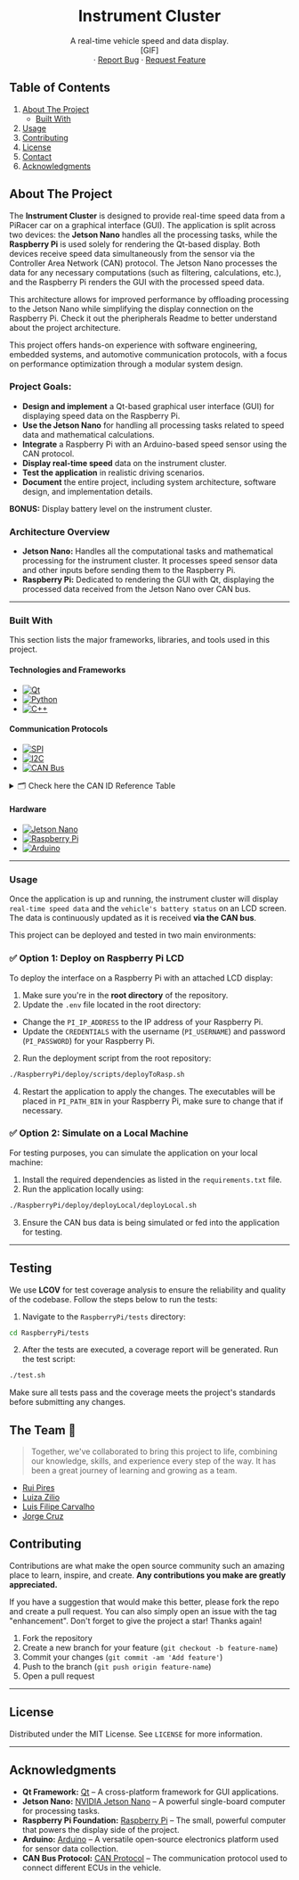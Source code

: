 
<br />
<div align="center">
  <h1 align="center">Instrument Cluster</h1>
  <p align="center">
    A real-time vehicle speed and data display.
    <br />
    [GIF]
    <br />
    ·
    <a href="https://github.com/SEAME-pt/Team02-Cluster/issues/new?labels=bug&template=bug-report.yml">Report Bug</a>
    ·
    <a href="https://github.com/SEAME-pt/Team02-Cluster/issues/new?labels=enhancement&template=feature-request.yml">Request Feature</a>
  </p>
</div>

## Table of Contents
1. [About The Project](#about-the-project)
   - [Built With](#built-with)
2. [Usage](#usage)
4. [Contributing](#contributing)
5. [License](#license)
6. [Contact](#contact)
7. [Acknowledgments](#acknowledgments)

## About The Project

The **Instrument Cluster** is designed to provide real-time speed data from a PiRacer car on a graphical interface (GUI). The application is split across two devices: the **Jetson Nano** handles all the processing tasks, while the **Raspberry Pi** is used solely for rendering the Qt-based display. Both devices receive speed data simultaneously from the sensor via the Controller Area Network (CAN) protocol. The Jetson Nano processes the data for any necessary computations (such as filtering, calculations, etc.), and the Raspberry Pi renders the GUI with the processed speed data.

This architecture allows for improved performance by offloading processing to the Jetson Nano while simplifying the display connection on the Raspberry Pi. Check it out the pheripherals Readme to better understand about the project architecture.

This project offers hands-on experience with software engineering, embedded systems, and automotive communication protocols, with a focus on performance optimization through a modular system design. 

### Project Goals:
- **Design and implement** a Qt-based graphical user interface (GUI) for displaying speed data on the Raspberry Pi.
- **Use the Jetson Nano** for handling all processing tasks related to speed data and mathematical calculations.
- **Integrate** a Raspberry Pi with an Arduino-based speed sensor using the CAN protocol.
- **Display real-time speed** data on the instrument cluster.
- **Test the application** in realistic driving scenarios.
- **Document** the entire project, including system architecture, software design, and implementation details.

**BONUS:** Display battery level on the instrument cluster.

### Architecture Overview

- **Jetson Nano:** Handles all the computational tasks and mathematical processing for the instrument cluster. It processes speed sensor data and other inputs before sending them to the Raspberry Pi.
- **Raspberry Pi:** Dedicated to rendering the GUI with Qt, displaying the processed data received from the Jetson Nano over CAN bus.

---

### Built With

This section lists the major frameworks, libraries, and tools used in this project.

#### Technologies and Frameworks

- [![Qt](https://img.shields.io/badge/Qt-41CD52?style=for-the-badge&logo=qt&logoColor=white)](https://www.qt.io/)
- [![Python](https://img.shields.io/badge/Python-3776AB?style=for-the-badge&logo=python&logoColor=white)](https://www.python.org/)
- [![C++](https://img.shields.io/badge/C++-00599C?style=for-the-badge&logo=c%2B%2B&logoColor=white)](https://isocpp.org/)

#### Communication Protocols

- [![SPI](https://img.shields.io/badge/SPI-Protocol-000000?style=for-the-badge)](https://en.wikipedia.org/wiki/Serial_Peripheral_Interface)
- [![I2C](https://img.shields.io/badge/I2C-Protocol-000000?style=for-the-badge)](https://en.wikipedia.org/wiki/I%2F2C)
- [![CAN Bus](https://img.shields.io/badge/CAN%20Bus-Protocol-000000?style=for-the-badge)](https://www.kvaser.com/can/)

<details>
<summary>🗂️ Check here the CAN ID Reference Table</summary>

## 🗂️ CAN ID Reference Table

This table defines the meaning of each CAN ID the middlewareApp handles, along with expected data and the Zenoh topic it publishes to.

| CAN ID (Hex) | Description                         | Payload Format        | Zenoh Topic(s) Published To                                                   |
|--------------|-------------------------------------|------------------------|--------------------------------------------------------------------------------|
| 0x01       | Wheel RPM                           | int32_t rpm (4 bytes) | Vehicle/1/Speed – calculated speed in km/h                                  |
| 0x02       | Battery Voltage                     | double voltage (8 bytes) | Vehicle/1/Powertrain/TractionBattery/StateOfCharge                          |
| 0x03       | Lights Status Bitmask               | uint8_t bitfield (1 byte) | Various topics (see below)                                                    |
| 0x04       | Current Gear                        | int gear (4 bytes)   | Vehicle/1/Powertrain/Transmission/CurrentGear                               |
| 0x100      | Left Lane Line (index + value)      | int index + float value | Vehicle/1/Scene/Lanes/Left                                                  |
| 0x101      | Right Lane Line (index + value)     | int index + float value | Vehicle/1/Scene/Lanes/Right                                                 |
| 0x200      | Obstacle Warning                    | –                      | Vehicle/1/ADAS/ObstacleDetection/Warning                                    |
| 0x301      | Lane Departure Detected             | –                      | Vehicle/1/ADAS/LaneDeparture/Detected = "1"                               |
| 0x302      | Lane Departure Cleared              | –                      | Vehicle/1/ADAS/LaneDeparture/Detected = "0"                               |
| 0x400      | SAE Autonomy Level: 0               | –                      | Vehicle/1/ADAS/ActiveAutonomyLevel/SAE_0 = "0"                            |
| 0x401      | SAE Autonomy Level: 1               | –                      | Vehicle/1/ADAS/ActiveAutonomyLevel/SAE_1 = "1"                            |
| 0x405      | SAE Autonomy Level: 5               | –                      | Vehicle/1/ADAS/ActiveAutonomyLevel/SAE_5 = "5"                            |
| 0x500      | Speed Limit Sign                    | int kmh (4 bytes)    | Vehicle/1/Environment/RoadSigns/SpeedLimit                                  |
| 0x501      | Stop Sign Detected                  | –                      | Vehicle/1/Environment/RoadSigns/Stop = "1"                                |
| 0x502      | Yield Sign Detected                 | –                      | Vehicle/1/Environment/RoadSigns/Yield = "1"                               |
| 0x503      | Pedestrian Zone Sign Detected       | –                      | Vehicle/1/Environment/RoadSigns/PedestrianZone = "1"                      |
| 0x600      | Traffic Light – Yellow              | –                      | Vehicle/1/Environment/RoadSigns/TrafficLight = "yellow"                   |
| 0x601      | Traffic Light – Green               | –                      | Vehicle/1/Environment/RoadSigns/TrafficLight = "green"                    |
| 0x602      | Traffic Light – Red                 | –                      | Vehicle/1/Environment/RoadSigns/TrafficLight = "red"                      |

---

### 💡 Light Bitmask (CAN ID 0x03)

Each bit in the uint8_t bitfield corresponds to a vehicle light:

| Bit Position | Light Function                  | Zenoh Topic                                                 |
|--------------|----------------------------------|--------------------------------------------------------------|
| 0            | Right Direction Indicator       | Vehicle/1/Body/Lights/DirectionIndicator/Right            |
| 1            | Left Direction Indicator        | Vehicle/1/Body/Lights/DirectionIndicator/Left             |
| 2            | Low Beam                        | Vehicle/1/Body/Lights/Beam/Low                            |
| 3            | High Beam                       | Vehicle/1/Body/Lights/Beam/High                           |
| 4            | Front Fog Light                 | Vehicle/1/Body/Lights/Fog/Front                           |
| 5            | Rear Fog Light                  | Vehicle/1/Body/Lights/Fog/Rear                            |
| 6            | Hazard Light                    | Vehicle/1/Body/Lights/Hazard                              |
| 7            | Parking Light                   | Vehicle/1/Body/Lights/Parking                             |
</details>

#### Hardware

- [![Jetson Nano](https://img.shields.io/badge/Jetson%20Nano-Developer%20Kit-76B900?style=for-the-badge&logo=nvidia&logoColor=white)](https://developer.nvidia.com/embedded/jetson-nano)
- [![Raspberry Pi](https://img.shields.io/badge/Raspberry%20Pi-C51A4A?style=for-the-badge&logo=raspberry-pi&logoColor=white)](https://www.raspberrypi.org/)
- [![Arduino](https://img.shields.io/badge/Arduino-00979D?style=for-the-badge&logo=arduino&logoColor=white)](https://www.arduino.cc/)

---

### Usage
Once the application is up and running, the instrument cluster will display `real-time speed data` and the `vehicle's battery status` on an LCD screen. The data is continuously updated as it is received **via the CAN bus**.

This project can be deployed and tested in two main environments:

### ✅ Option 1: Deploy on Raspberry Pi LCD

To deploy the interface on a Raspberry Pi with an attached LCD display:

1. Make sure you're in the **root directory** of the repository.
2. Update the `.env` file located in the root directory:
  - Change the `PI_IP_ADDRESS` to the IP address of your Raspberry Pi.
  - Update the `CREDENTIALS` with the username (`PI_USERNAME`) and password (`PI_PASSWORD`) for your Raspberry Pi.

2. Run the deployment script from the root repository:

  ```bash
  ./RaspberryPi/deploy/scripts/deployToRasp.sh
  ```

4. Restart the application to apply the changes. The executables will be placed in `PI_PATH_BIN` in your Raspberry Pi, make sure to change that if necessary. 

### ✅ Option 2: Simulate on a Local Machine

For testing purposes, you can simulate the application on your local machine:

1. Install the required dependencies as listed in the `requirements.txt` file.
2. Run the application locally using:

  ```bash
  ./RaspberryPi/deploy/deployLocal/deployLocal.sh
  ```

3. Ensure the CAN bus data is being simulated or fed into the application for testing.
<!-- 
A demonstration of the running application can be seen in the GIF below:

[DEMONSTRATION GIF WILL BE ATTACHED] -->
---

## Testing

We use **LCOV** for test coverage analysis to ensure the reliability and quality of the codebase. Follow the steps below to run the tests:

1. Navigate to the `RaspberryPi/tests` directory:
  ```bash
  cd RaspberryPi/tests
  ```

2. After the tests are executed, a coverage report will be generated. Run the test script:
  ```bash
  ./test.sh
  ```

Make sure all tests pass and the coverage meets the project's standards before submitting any changes. 

## The Team 🤝
> Together, we've collaborated to bring this project to life, combining our knowledge, skills, and experience every step of the way. It has been a great journey of learning and growing as a team.

  - <a href="https://github.com/Rui-Pedro-Pires">Rui Pires</a>
  - <a href="https://github.com/ziliolu">Luiza Zilio</a>
  - <a href="https://github.com/luis-ffe">Luis Filipe Carvalho</a>
  - <a href="https://github.com/mjorgecruz">Jorge Cruz</a>

## Contributing

Contributions are what make the open source community such an amazing place to learn, inspire, and create. **Any contributions you make are greatly appreciated.**

If you have a suggestion that would make this better, please fork the repo and create a pull request. You can also simply open an issue with the tag "enhancement". Don't forget to give the project a star! Thanks again!

1. Fork the repository
2. Create a new branch for your feature (`git checkout -b feature-name`)
3. Commit your changes (`git commit -am 'Add feature'`)
4. Push to the branch (`git push origin feature-name`)
5. Open a pull request

---

## License

Distributed under the MIT License. See `LICENSE` for more information.

---

## Acknowledgments

- **Qt Framework:** [Qt](https://www.qt.io/) – A cross-platform framework for GUI applications.
- **Jetson Nano:** [NVIDIA Jetson Nano](https://developer.nvidia.com/embedded/jetson-nano) – A powerful single-board computer for processing tasks.
- **Raspberry Pi Foundation:** [Raspberry Pi](https://www.raspberrypi.org/) – The small, powerful computer that powers the display side of the project.
- **Arduino:** [Arduino](https://www.arduino.cc/) – A versatile open-source electronics platform used for sensor data collection.
- **CAN Bus Protocol:** [CAN Protocol](https://www.kvaser.com/can/) – The communication protocol used to connect different ECUs in the vehicle.
